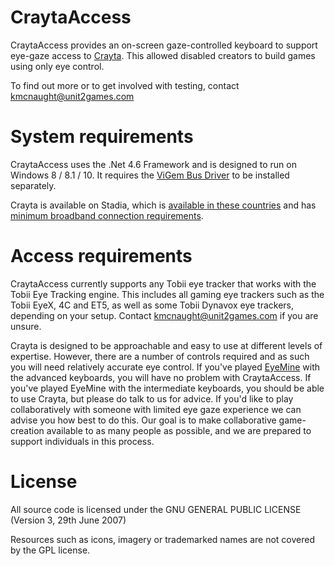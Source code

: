 # CraytaAccess

CraytaAccess provides an on-screen gaze-controlled keyboard to support eye-gaze access to [Crayta](https://crayta.com/). This allowed disabled creators to build games using only eye control. 

To find out more or to get involved with testing, contact kmcnaught@unit2games.com

# System requirements

CraytaAccess uses the .Net 4.6 Framework and is designed to run on Windows 8 / 8.1 / 10. It requires the [ViGem Bus Driver](https://github.com/ViGEm/ViGEmBus/releases) to be installed separately.

Crayta is available on Stadia, which is [available in these countries](https://support.google.com/stadia/answer/9338852) and has [minimum broadband connection requirements](https://support.google.com/stadia/answer/9607891).

# Access requirements

CraytaAccess currently supports any Tobii eye tracker that works with the Tobii Eye Tracking engine. This includes all gaming eye trackers such as the Tobii EyeX, 4C and ET5, as well as some Tobii Dynavox eye trackers, depending on your setup. Contact kmcnaught@unit2games.com if you are unsure. 

Crayta is designed to be approachable and easy to use at different levels of expertise. However, there are a number of controls required and as such you will need relatively accurate eye control. If you've played [EyeMine](https://github.com/SpecialEffect/EyeMine/wiki) with the advanced keyboards, you will have no problem with CraytaAccess. If you've played EyeMine with the intermediate keyboards, you should be able to use Crayta, but please do talk to us for advice. If you'd like to play collaboratively with someone with limited eye gaze experience we can advise you how best to do this. Our goal is to make collaborative game-creation available to as many people as possible, and we are prepared to support individuals in this process.

# License

All source code is licensed under the GNU GENERAL PUBLIC LICENSE (Version 3, 29th June 2007)

Resources such as icons, imagery or trademarked names are not covered by the GPL license. 
